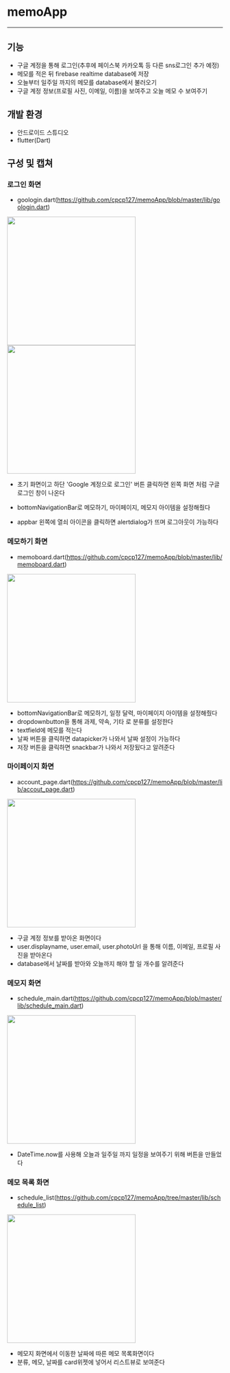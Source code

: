 # memoApp
-------------------------------------------------------------
## 기능
- 구글 계정을 통해 로그인(추후에 페이스북 카카오톡 등 다른 sns로그인 추가 예정)
- 메모를 적은 뒤 firebase realtime database에 저장
- 오늘부터 일주일 까지의 메모를 database에서 불러오기
- 구글 계정 정보(프로필 사진, 이메일, 이름)을 보여주고 오늘 메모 수 보여주기
## 개발 환경
- 안드로이드 스튜디오
- flutter(Dart)

## 구성 및 캡쳐

### 로그인 화면
- goologin.dart(https://github.com/cpcp127/memoApp/blob/master/lib/goologin.dart)


<img src="https://user-images.githubusercontent.com/53109077/100846642-1aa12400-34c2-11eb-814f-9b0bdd2626e6.jpg" width="300"></img>
<img src="https://user-images.githubusercontent.com/53109077/100846709-30164e00-34c2-11eb-8910-8d943b87eff7.jpg" width="300"></img>

- 초기 화면이고 하단 'Google 계정으로 로그인' 버튼 클릭하면 왼쪽 화면 처럼 구글 로그인 창이 나온다


- bottomNavigationBar로 메모하기, 마이페이지, 메모지 아이템을 설정해줬다
- appbar 왼쪽에 열쇠 아이콘을 클릭하면 alertdialog가 뜨며 로그아웃이 가능하다

### 메모하기 화면
- memoboard.dart(https://github.com/cpcp127/memoApp/blob/master/lib/memoboard.dart)

<img src="https://user-images.githubusercontent.com/53109077/105489785-2a392e00-5cf7-11eb-968f-7a04f7c48c63.jpg" width="300"></img>

- bottomNavigationBar로 메모하기, 일정 달력, 마이페이지 아이템을 설정해줬다
- dropdownbutton을 통해 과제, 약속, 기타 로 분류를 설정한다
- textfield에 메모를 적는다
- 날짜 버튼을 클릭하면 datapicker가 나와서 날짜 설정이 가능하다
- 저장 버튼을 클릭하면 snackbar가 나와서 저장됬다고 알려준다

### 마이페이지 화면
- account_page.dart(https://github.com/cpcp127/memoApp/blob/master/lib/accout_page.dart)

<img src="https://user-images.githubusercontent.com/53109077/100848113-09591700-34c4-11eb-97b7-041ee42c9084.jpg" width="300"></img>
- 구글 계정 정보를 받아온 화면이다
- user.displayname, user.email, user.photoUrl 을 통해 이름, 이메일, 프로필 사진을 받아온다
- database에서 날짜를 받아와 오늘까지 해야 할 일 개수를 알려준다

### 메모지 화면
- schedule_main.dart(https://github.com/cpcp127/memoApp/blob/master/lib/schedule_main.dart)

<img src="https://user-images.githubusercontent.com/53109077/100848670-c9defa80-34c4-11eb-8318-0980137742f2.jpg" width="300"></img>
- DateTime.now를 사용해 오늘과 일주일 까지 일정을 보여주기 위해 버튼을 만들었다

### 메모 목록 화면
- schedule_list(https://github.com/cpcp127/memoApp/tree/master/lib/schedule_list)

<img src="https://user-images.githubusercontent.com/53109077/100849105-6acdb580-34c5-11eb-96a4-31929bfa94a1.jpg" width="300"></img>
- 메모지 화면에서 이동한 날짜에 따른 메모 목록화면이다
- 분류, 메모, 날짜를 card위젯에 넣어서 리스트뷰로 보여준다

